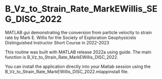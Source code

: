 # B_Vz_to_Strain_Rate_MarkEWillis_SEG_DISC_2022

 MATLAB gui demonstrating the conversion from particle velocity to strain rate by Mark E. Willis for the Society of Exploration Geophysicists Distinguished Instructor Short Course in 2022-2023

This routine was built with MATLAB release 2022a using guide. The main function is B_Vz_to_Strain_Rate_MarkEWillis_DISC_2022.

You can install the application directly into your Matlab session using the B_Vz_to_Strain_Rate_MarkEWillis_DISC_2022.mlappinstall file.